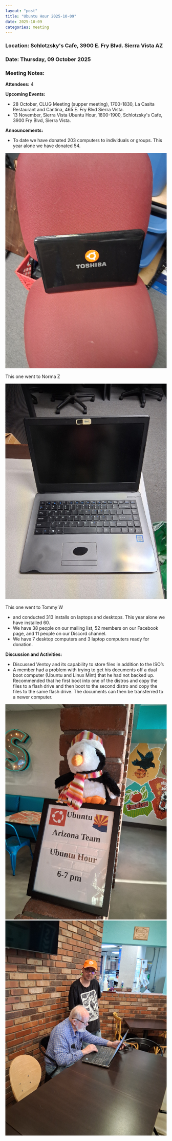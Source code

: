 ```yaml
---
layout: "post"
title: "Ubuntu Hour 2025-10-09"
date: 2025-10-09
categories: meeting
---
```


### Location: Schlotzsky's Cafe, 3900 E. Fry Blvd. Sierra Vista AZ

### Date: Thursday, 09 October 2025

### Meeting Notes:

**Attendees:** 4

**Upcoming Events:**
 * 28 October, CLUG Meeting (supper meeting), 1700-1830, La Casita Restaurant and Cantina, 465 E. Fry Blvd Sierra Vista.
 * 13 November, Sierra Vista Ubuntu Hour, 1800-1900, Schlotzsky's Cafe, 3900 Fry Blvd, Sierra Vista.

**Announcements:**
 * To date we have donated 203 computers to individuals or groups.  This year alone we have donated 54.

![alt text](https://raw.githubusercontent.com/CochiseLinuxUsersGroup/CochiseLinuxUsersGroup.github.io/master/images2/resizecom_computer_donated_to_norma_zimmerman.jpg)

This one went to Norma Z

![alt text](https://raw.githubusercontent.com/CochiseLinuxUsersGroup/CochiseLinuxUsersGroup.github.io/master/images2/resizecom_computer_donated_to_tommy_worthey.jpg)

This one went to Tommy W

 * and conducted 313 installs on laptops and desktops.  This year alone we have installed 60.
 * We have 38 people on our mailing list, 52 members on our Facebook page, and 11 people on our Discord channel.
 * We have 7 desktop computers and 3 laptop computers ready for donation.

**Discussion and Activities:**
 * Discussed Ventoy and its capability to store files in addition to the ISO’s
 * A member had a problem with trying to get his documents off a dual boot computer (Ubuntu and Linux Mint) that he had not backed up.  Recommended that he first boot into one of the distros and copy the files to a flash drive and then boot to the second distro and copy the files to the same flash drive.  The documents can then be transferred to a newer computer.

![alt text](https://raw.githubusercontent.com/CochiseLinuxUsersGroup/CochiseLinuxUsersGroup.github.io/master/images2/resizecom_SV_UbuntuHour_2025-10-09_1.jpg)
![alt text](https://raw.githubusercontent.com/CochiseLinuxUsersGroup/CochiseLinuxUsersGroup.github.io/master/images2/resizecom_SV_UbuntuHour_2025-10-09_2.jpg)
